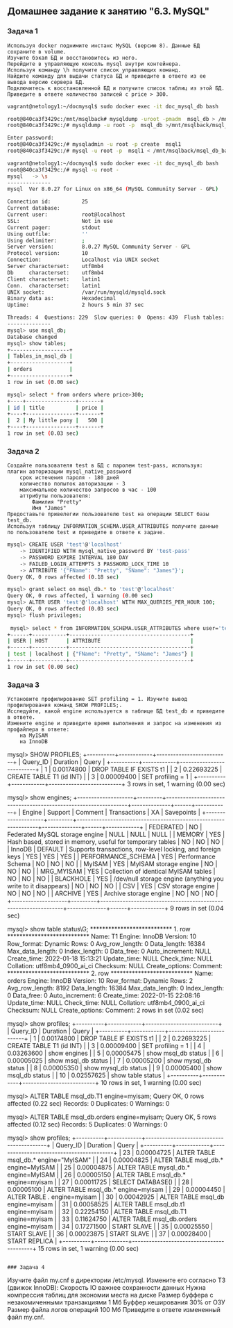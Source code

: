## Домашнее задание к занятию "6.3. MySQL"

### Задача 1
````
Используя docker поднимите инстанс MySQL (версию 8). Данные БД сохраните в volume.
Изучите бэкап БД и восстановитесь из него.
Перейдите в управляющую консоль mysql внутри контейнера.
Используя команду \h получите список управляющих команд.
Найдите команду для выдачи статуса БД и приведите в ответе из ее вывода версию сервера БД.
Подключитесь к восстановленной БД и получите список таблиц из этой БД.
Приведите в ответе количество записей с price > 300.
```` 
````bash
vagrant@netology1:~/docmysql$ sudo docker exec -it doc_mysql_db bash

root@840ca3f3429c:/mnt/msqlback# mysqldump -uroot -pmadm  msql_db > /mnt/msqlback/msql_db_bak.sql
root@840ca3f3429c:/# mysqldump -u root -p  msql_db >/mnt/msqlback/msql_db_bak.sql

Enter password:
root@840ca3f3429c:/# mysqladmin -u root -p create  msql1
root@840ca3f3429c:/# mysql -u root -p  msql1 < /mnt/msqlback/msql_db_bak.sql

vagrant@netology1:~/docmysql$ sudo docker exec -it doc_mysql_db bash
root@840ca3f3429c:/# mysql -u root -
mysql   -> \s
--------------
mysql  Ver 8.0.27 for Linux on x86_64 (MySQL Community Server - GPL)

Connection id:          25
Current database:
Current user:           root@localhost
SSL:                    Not in use
Current pager:          stdout
Using outfile:          ''
Using delimiter:        ;
Server version:         8.0.27 MySQL Community Server - GPL
Protocol version:       10
Connection:             Localhost via UNIX socket
Server characterset:    utf8mb4
Db     characterset:    utf8mb4
Client characterset:    latin1
Conn.  characterset:    latin1
UNIX socket:            /var/run/mysqld/mysqld.sock
Binary data as:         Hexadecimal
Uptime:                 2 hours 5 min 37 sec

Threads: 4  Questions: 229  Slow queries: 0  Opens: 439  Flush tables: 3  Open tables: 358  Queries per second avg: 0.030
--------------
mysql> use msql_db;
Database changed
mysql> show tables;
+-------------------+
| Tables_in_msql_db |
+-------------------+
| orders            |
+-------------------+
1 row in set (0.00 sec)

mysql> select * from orders where price>300;
+----+----------------+-------+
| id | title          | price |
+----+----------------+-------+
|  2 | My little pony |   500 |
+----+----------------+-------+
1 row in set (0.03 sec)

````
### Задача 2
````
Создайте пользователя test в БД c паролем test-pass, используя:
плагин авторизации mysql_native_password
    срок истечения пароля - 180 дней
    количество попыток авторизации - 3
    максимальное количество запросов в час - 100
    аттрибуты пользователя:
        Фамилия "Pretty"
        Имя "James"
Предоставьте привелегии пользователю test на операции SELECT базы test_db.
Используя таблицу INFORMATION_SCHEMA.USER_ATTRIBUTES получите данные по пользователю test и приведите в ответе к задаче.
````
````bash
mysql> CREATE USER 'test'@'localhost'
    -> IDENTIFIED WITH mysql_native_password BY 'test-pass'
    -> PASSWORD EXPIRE INTERVAL 180 DAY
    -> FAILED_LOGIN_ATTEMPTS 3 PASSWORD_LOCK_TIME 10
    -> ATTRIBUTE '{"FName": "Pretty", "SName": "James"}';
Query OK, 0 rows affected (0.18 sec)

mysql> grant select on msql_db.* to 'test'@'localhost'
Query OK, 0 rows affected, 1 warning (0.00 sec)
mysql> ALTER USER 'test'@'localhost' WITH MAX_QUERIES_PER_HOUR 100;
Query OK, 0 rows affected (0.03 sec)
mysql> flush privileges;
 
 mysql> select * from INFORMATION_SCHEMA.USER_ATTRIBUTES where user='test';
+------+-----------+---------------------------------------+
| USER | HOST      | ATTRIBUTE                             |
+------+-----------+---------------------------------------+
| test | localhost | {"FName": "Pretty", "SName": "James"} |
+------+-----------+---------------------------------------+
1 row in set (0.00 sec)
````

### Задача 3
````
Установите профилирование SET profiling = 1. Изучите вывод профилирования команд SHOW PROFILES;.
Исследуйте, какой engine используется в таблице БД test_db и приведите в ответе.
Измените engine и приведите время выполнения и запрос на изменения из профайлера в ответе:
    на MyISAM
    на InnoDB
````
mysql> SHOW PROFILES;
+----------+------------+--------------------------+
| Query_ID | Duration   | Query                    |
+----------+------------+--------------------------+
|        1 | 0.00174800 | DROP TABLE IF EXISTS t1  |
|        2 | 0.22693225 | CREATE TABLE T1 (id INT) |
|        3 | 0.00009400 | SET profiling = 1        |
+----------+------------+--------------------------+
3 rows in set, 1 warning (0.00 sec)

mysql> show engines;
+--------------------+---------+----------------------------------------------------------------+--------------+------+------------+
| Engine             | Support | Comment                                                        | Transactions | XA   | Savepoints |
+--------------------+---------+----------------------------------------------------------------+--------------+------+------------+
| FEDERATED          | NO      | Federated MySQL storage engine                                 | NULL         | NULL | NULL       |
| MEMORY             | YES     | Hash based, stored in memory, useful for temporary tables      | NO           | NO   | NO         |
| InnoDB             | DEFAULT | Supports transactions, row-level locking, and foreign keys     | YES          | YES  | YES        |
| PERFORMANCE_SCHEMA | YES     | Performance Schema                                             | NO           | NO   | NO         |
| MyISAM             | YES     | MyISAM storage engine                                          | NO           | NO   | NO         |
| MRG_MYISAM         | YES     | Collection of identical MyISAM tables                          | NO           | NO   | NO         |
| BLACKHOLE          | YES     | /dev/null storage engine (anything you write to it disappears) | NO           | NO   | NO         |
| CSV                | YES     | CSV storage engine                                             | NO           | NO   | NO         |
| ARCHIVE            | YES     | Archive storage engine                                         | NO           | NO   | NO         |
+--------------------+---------+----------------------------------------------------------------+--------------+------+------------+
9 rows in set (0.04 sec)


mysql> show table status\G;
*************************** 1. row ***************************
           Name: T1
         Engine: InnoDB
        Version: 10
     Row_format: Dynamic
           Rows: 0
 Avg_row_length: 0
    Data_length: 16384
Max_data_length: 0
   Index_length: 0
      Data_free: 0
 Auto_increment: NULL
    Create_time: 2022-01-18 15:13:21
    Update_time: NULL
     Check_time: NULL
      Collation: utf8mb4_0900_ai_ci
       Checksum: NULL
 Create_options:
        Comment:
*************************** 2. row ***************************
           Name: orders
         Engine: InnoDB
        Version: 10
     Row_format: Dynamic
           Rows: 2
 Avg_row_length: 8192
    Data_length: 16384
Max_data_length: 0
   Index_length: 0
      Data_free: 0
 Auto_increment: 6
    Create_time: 2022-01-15 22:08:16
    Update_time: NULL
     Check_time: NULL
      Collation: utf8mb4_0900_ai_ci
       Checksum: NULL
 Create_options:
        Comment:
2 rows in set (0.02 sec)

mysql> show profiles;
+----------+------------+--------------------------+
| Query_ID | Duration   | Query                    |
+----------+------------+--------------------------+
|        1 | 0.00174800 | DROP TABLE IF EXISTS t1  |
|        2 | 0.22693225 | CREATE TABLE T1 (id INT) |
|        3 | 0.00009400 | SET profiling = 1        |
|        4 | 0.03263600 | show engines             |
|        5 | 0.00005475 | show msql_db status      |
|        6 | 0.00005025 | show msql_db status      |
|        7 | 0.00005200 | show mysql_db status     |
|        8 | 0.00005350 | show mysql_db status     |
|        9 | 0.00005400 | show msql_db status      |
|       10 | 0.02557625 | show table status        |
+----------+------------+--------------------------+
10 rows in set, 1 warning (0.00 sec)

mysql> ALTER TABLE msql_db.T1 engine=myisam;
Query OK, 0 rows affected (0.22 sec)
Records: 0  Duplicates: 0  Warnings: 0

mysql> ALTER TABLE msql_db.orders engine=myisam;
Query OK, 5 rows affected (0.12 sec)
Records: 5  Duplicates: 0  Warnings: 0

mysql> show profiles;
+----------+------------+------------------------------------------+
| Query_ID | Duration   | Query                                    |
+----------+------------+------------------------------------------+
|       23 | 0.00004725 | ALTER TABLE msql_db.* engine="MyISAM"    |
|       24 | 0.00004825 | ALTER TABLE msql_db.* engine=MyISAM      |
|       25 | 0.00004875 | ALTER TABLE mysql_db.* engine=MyISAM     |
|       26 | 0.00005150 | ALTER TABLE msql_db.* engine=myisam      |
|       27 | 0.00011725 | SELECT DATABASE()                        |
|       28 | 0.00005100 | ALTER TABLE msql_db.* engine=myisam      |
|       29 | 0.00004450 | ALTER TABLE *.* engine=myisam            |
|       30 | 0.00042925 | ALTER TABLE msql_db engine=myisam        |
|       31 | 0.00058525 | ALTER TABLE msql_db.t1 engine=myisam     |
|       32 | 0.22254150 | ALTER TABLE msql_db.T1 engine=myisam     |
|       33 | 0.11624750 | ALTER TABLE msql_db.orders engine=myisam |
|       34 | 0.17271500 | START SLAVE                              |
|       35 | 0.00025550 | START SLAVE                              |
|       36 | 0.00023875 | START SLAVE                              |
|       37 | 0.00028400 | START REPLICA                            |
+----------+------------+------------------------------------------+
15 rows in set, 1 warning (0.00 sec)
````

### Задача 4
````
Изучите файл my.cnf в директории /etc/mysql.
Измените его согласно ТЗ (движок InnoDB):
    Скорость IO важнее сохранности данных
    Нужна компрессия таблиц для экономии места на диске
    Размер буффера с незакомиченными транзакциями 1 Мб
    Буффер кеширования 30% от ОЗУ
    Размер файла логов операций 100 Мб
Приведите в ответе измененный файл my.cnf.
````

````
